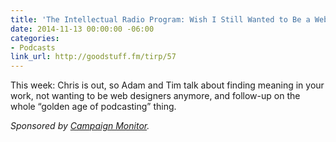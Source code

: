 ```yaml
---
title: 'The Intellectual Radio Program: Wish I Still Wanted to Be a Web Designer'
date: 2014-11-13 00:00:00 -06:00
categories:
- Podcasts
link_url: http://goodstuff.fm/tirp/57
---
```


This week: Chris is out, so Adam and Tim talk about finding meaning in your work, not wanting to be web designers anymore, and follow-up on the whole “golden age of podcasting” thing.

*Sponsored by [Campaign Monitor](http://www.campaignmonitor.com/).*
